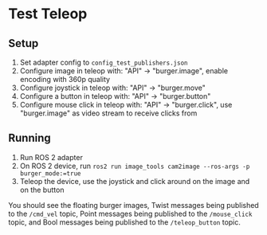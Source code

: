 # Test Teleop

## Setup

1. Set adapter config to `config_test_publishers.json`
2. Configure image in teleop with: "API" -> "burger.image", enable encoding with 360p quality
3. Configure joystick in teleop with: "API" -> "burger.move"
4. Configure a button in teleop with: "API" -> "burger.button"
5. Configure mouse click in teleop with: "API" -> "burger.click", use "burger.image" as video stream to receive clicks from

## Running
1. Run ROS 2 adapter
2. On ROS 2 device, run `ros2 run image_tools cam2image --ros-args -p burger_mode:=true`
3. Teleop the device, use the joystick and click around on the image and on the button

You should see the floating burger images, Twist messages being published to the `/cmd_vel` topic, Point messages being published to the `/mouse_click` topic, and Bool messages being published to the `/teleop_button` topic.
